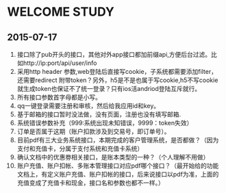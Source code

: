 # WELCOME STUDY

## 2015-07-17
1. 接口除了pub开头的接口，其他对外app接口都加前缀api,方便后台过滤。比如http://ip:port/api/user/info
2. 采用http header 参数,web登陆后直接写cookie，子系统都需要添加filter，还需要redirect 附带token？另外，h5是不是也属于写cookie,h5不写cookie就生成token也保证不了统一登录？只有ios活andriod登陆互斥就行。
3. 所有接口参数首字母都是小写。
4. qq一键登录需要注册和审核，然后给我应用id和key。
5. 基于邮箱的接口暂时没法做，没有页面，注册也没有填写邮箱.
6. 系统错误参数补充（999:系统出现未知错误，9999：token失效）
7. 订单是否属于这期（账户扣款涉及到交易号，即订单号）。
8. 目前pdf有三大业务系统接口，本期完成的客户管理系统，是否都做？（因为支付和充值卡，分属于支付系统和充值卡系统）
9. 确认文档中的优惠劵相关接口，是账本类型的一种？（个人理解不用做）
10. 账户充值、账户扣帐、多账本管理接口对应pdf哪个接口？（最开始给的功能文档上，有定义账户充值、账户扣帐的接口，后来说接口以pdf为准，上面的充值变成了充值卡和现金，接口名和参数也都不一样。）


